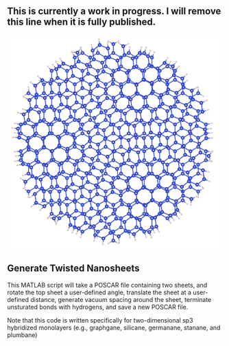 ## This is currently a work in progress. I will remove this line when it is fully published.
![](ExampleImages/RotatedSheets.png)

## Generate Twisted Nanosheets
This MATLAB script will take a POSCAR file containing two sheets, and rotate the top sheet a user-defined angle, translate the sheet at a user-defined distance, generate vacuum spacing around the sheet, terminate unsturated bonds with hydrogens, and save a new POSCAR file.

Note that this code is written specifically for two-dimensional sp3 hybridized monolayers (e.g., graphgane, silicane, germanane, stanane, and plumbane)
